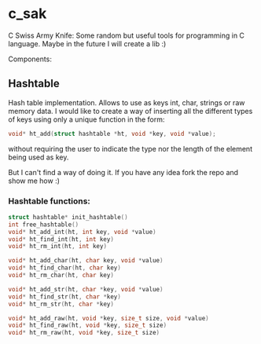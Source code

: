 # c_sak

C Swiss Army Knife: Some random but useful tools for programming in C language.
Maybe in the future I will create a lib :)

Components:

## Hashtable

Hash table implementation. Allows to use as keys int, char, strings or raw memory data.
I would like to create a way of inserting all the different types of keys using only a
unique function in the form:
```c
void* ht_add(struct hashtable *ht, void *key, void *value);
```
without requiring the user to indicate the type nor the length of the element being used
as key.

But I can't find a way of doing it. If you have any idea fork the repo and show me how :)

### Hashtable functions:
```c
struct hashtable* init_hashtable()
int free_hashtable()
void* ht_add_int(ht, int key, void *value)
void* ht_find_int(ht, int key)
void* ht_rm_int(ht, int key)

void* ht_add_char(ht, char key, void *value)
void* ht_find_char(ht, char key)
void* ht_rm_char(ht, char key)

void* ht_add_str(ht, char *key, void *value)
void* ht_find_str(ht, char *key)
void* ht_rm_str(ht, char *key)

void* ht_add_raw(ht, void *key, size_t size, void *value)
void* ht_find_raw(ht, void *key, size_t size)
void* ht_rm_raw(ht, void *key, size_t size)
```
